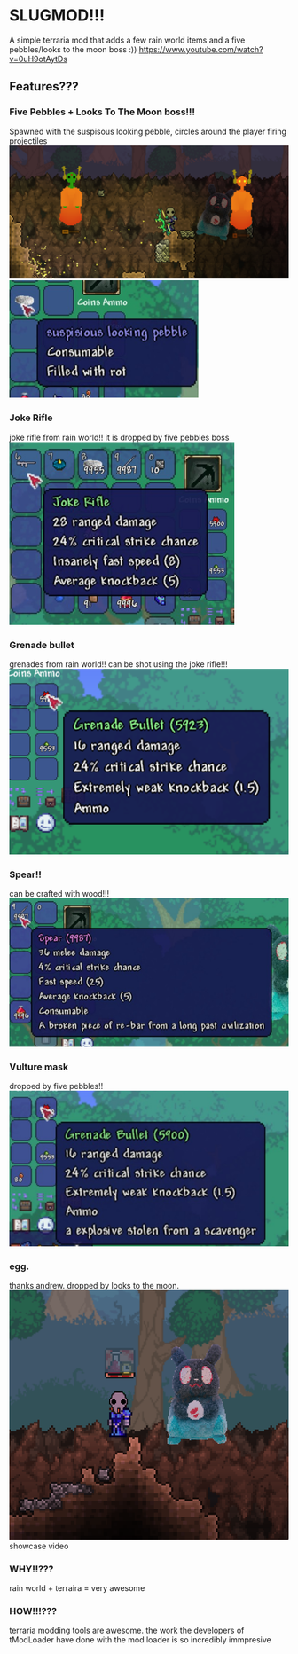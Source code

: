 # SLUGMOD!!!
A simple terraria mod that adds a few rain world items and a five pebbles/looks to the moon boss :))
https://www.youtube.com/watch?v=0uH9otAytDs

## Features???
### Five Pebbles + Looks To The Moon boss!!!
Spawned with the suspisous looking pebble, circles around the player firing projectiles\
![pebbles](https://github.com/vivithequeen/SlugMod/blob/main/screenshots/Screenshot%20from%202025-07-22%2022-24-43.png)
![pebbles](https://github.com/vivithequeen/SlugMod/blob/main/screenshots/Screenshot%20from%202025-07-23%2012-45-26.png)
### Joke Rifle
joke rifle from rain world!! it is dropped by five pebbles boss\
![pebbles](https://github.com/vivithequeen/SlugMod/blob/main/screenshots/Screenshot%20from%202025-07-23%2012-49-16.png)
### Grenade bullet
grenades from rain world!! can be shot using the joke rifle!!!\
![bullet](https://github.com/vivithequeen/SlugMod/blob/main/screenshots/Screenshot%20from%202025-07-23%2012-31-03.png)
### Spear!!
can be crafted with wood!!!\
![bullet](https://github.com/vivithequeen/SlugMod/blob/main/screenshots/Screenshot%20from%202025-07-23%2012-47-55.png)
### Vulture mask
dropped by five pebbles!!\
![mask](https://github.com/vivithequeen/SlugMod/blob/main/screenshots/Screenshot%20from%202025-07-23%2012-45-12.png)
### egg.
thanks andrew. dropped by looks to the moon.\
![inv](https://github.com/vivithequeen/SlugMod/blob/main/screenshots/Screenshot%20from%202025-07-22%2022-24-01.png)
showcase video


### WHY!!???
rain world + terraira = very awesome
### HOW!!!???
terraria modding tools are awesome. the work the developers of tModLoader have done with the mod loader is so incredibly immpresive
